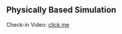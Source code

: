 ## Physically Based Simulation

Check-in Video: [click me](https://www.youtube.com/watch?v=q20VvfaHYIw&t=0s&list=PLNoGwCJv2USFR9DVIukjJIZ5yAyFjtEF0&index=9) 

